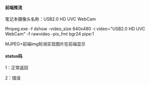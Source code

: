 #### 前端推流

笔记本摄像头名称：USB2.0 HD UVC WebCam

ffmpeg.exe  -f dshow -video_size 640x480 -i video="USB2.0 HD UVC WebCam" -f rawvideo -pix_fmt bgr24 pipe:1



MJPEG+前端img轮询实现图片在前端显示



#### status码

1：正常返回

2：错误

